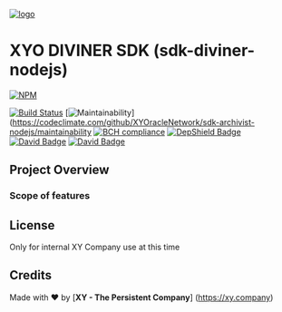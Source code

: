 [logo]: https://cdn.xy.company/img/brand/XY_Logo_GitHub.png

[![logo]](https://xy.company)

# XYO DIVINER SDK (sdk-diviner-nodejs)

[![NPM](https://nodei.co/npm/@xyo-network/sdk-archivist-nodejs.png)](https://nodei.co/npm/@xyo-network/sdk-archivist-nodejs/) 
 
[![Build Status](https://travis-ci.com/XYOracleNetwork/sdk-archivist-nodejs.svg?branch=develop)](https://travis-ci.com/XYOracleNetwork/sdk-archivist-nodejs)
[![Maintainability](https://api.codeclimate.com/v1/badges/f3dd4f4d35e1bd9eeabc/maintainability)](https://codeclimate.com/github/XYOracleNetwork/sdk-archivist-nodejs/maintainability
[![BCH compliance](https://bettercodehub.com/edge/badge/XYOracleNetwork/sdk-archivist-nodejs?branch=master)](https://bettercodehub.com/results/XYOracleNetwork/sdk-archivist-nodejs)
[![DepShield Badge](https://depshield.sonatype.org/badges/XYOracleNetwork/sdk-diviner-nodejs/depshield.svg)](https://depshield.github.io)
[![David Badge](https://david-dm.org/xyoraclenetwork/sdk-archivist-nodejs/status.svg)](https://david-dm.org/xyoraclenetwork/sdk-archivist-nodejs)
[![David Badge](https://david-dm.org/xyoraclenetwork/sdk-archivist-nodejs/dev-status.svg)](https://david-dm.org/xyoraclenetwork/sdk-archivist-nodejs)

## Project Overview

### Scope of features

## License

Only for internal XY Company use at this time

## Credits

Made with  ❤️  by [**XY - The Persistent Company**] (https://xy.company)
